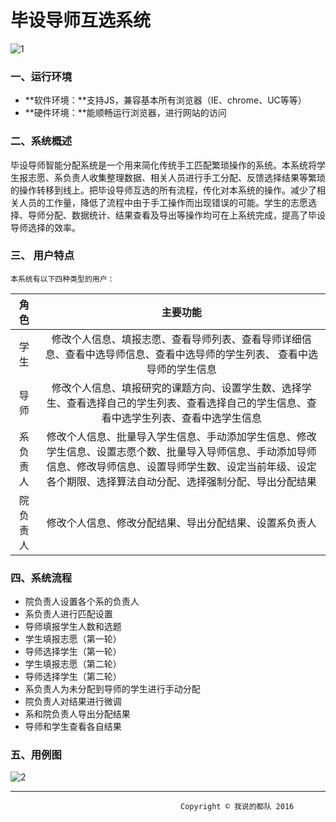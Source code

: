 # 毕设导师互选系统

![1](https://cloud.githubusercontent.com/assets/20432947/21543803/98d53e98-ce04-11e6-8647-5b27ada69f0d.png)

### 一、运行环境

- **软件环境：**支持JS，兼容基本所有浏览器（IE、chrome、UC等等）
- **硬件环境：**能顺畅运行浏览器，进行网站的访问



### 二、系统概述

​         毕设导师智能分配系统是一个用来简化传统手工匹配繁琐操作的系统。本系统将学生报志愿、系负责人收集整理数据、相关人员进行手工分配、反馈选择结果等繁琐的操作转移到线上。把毕设导师互选的所有流程，传化对本系统的操作。减少了相关人员的工作量，降低了流程中由于手工操作而出现错误的可能。学生的志愿选择、导师分配、数据统计、结果查看及导出等操作均可在上系统完成，提高了毕设导师选择的效率。



### 三、 用户特点

  	本系统有以下四种类型的用户：

|  角色  |                   主要功能                   |
| :--: | :--------------------------------------: |
|  学生  | 修改个人信息、填报志愿、查看导师列表、查看导师详细信息、查看中选导师信息、查看中选导师的学生列表、	查看中选导师的学生信息 |
|  导师  | 修改个人信息、填报研究的课题方向、设置学生数、选择学生、查看选择自己的学生列表、查看选择自己的学生信息、查看中选学生列表、查看中选学生信息 |
| 系负责人 | 修改个人信息、批量导入学生信息、手动添加学生信息、修改学生信息、设置志愿个数、批量导入导师信息、手动添加导师信息、修改导师信息、设置导师学生数、设定当前年级、设定各个期限、选择算法自动分配、选择强制分配、导出分配结果 |
| 院负责人 |       修改个人信息、修改分配结果、导出分配结果、设置系负责人        |

  	

### 四、系统流程

- 院负责人设置各个系的负责人
- 系负责人进行匹配设置
- 导师填报学生人数和选题 
- 学生填报志愿（第一轮）
- 导师选择学生（第一轮）
- 学生填报志愿（第二轮）
- 导师选择学生（第二轮）
- 系负责人为未分配到导师的学生进行手动分配 
- 院负责人对结果进行微调 
- 系和院负责人导出分配结果 
- 导师和学生查看各自结果



### 五、用例图

![2](https://cloud.githubusercontent.com/assets/20432947/21543828/c7f42f90-ce04-11e6-912f-4edfdd6866c7.png)

------

                                          Copyright © 我说的都队 2016

